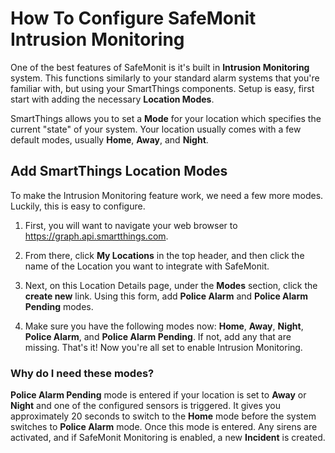 # How To Configure SafeMonit Intrusion Monitoring

One of the best features of SafeMonit is it's built in __Intrusion Monitoring__ system. This functions similarly to your standard alarm systems that you're familiar with, but using your SmartThings components. Setup is easy, first start with adding the necessary __Location Modes__.

SmartThings allows you to set a __Mode__ for your location which specifies the current "state" of your system. Your location usually comes with a few default modes, usually __Home__, __Away__, and __Night__.

## Add SmartThings Location Modes

To make the Intrusion Monitoring feature work, we need a few more modes. Luckily, this is easy to configure.

1. First, you will want to navigate your web browser to <https://graph.api.smartthings.com>.

2. From there, click __My Locations__ in the top header, and then click the name of the Location you want to integrate with SafeMonit.

3. Next, on this Location Details page, under the __Modes__ section, click the __create new__ link. Using this form, add __Police Alarm__ and __Police Alarm Pending__ modes.

4. Make sure you have the following modes now: __Home__, __Away__, __Night__, __Police Alarm__, and __Police Alarm Pending__. If not, add any that are missing. That's it! Now you're all set to enable Intrusion Monitoring.

### Why do I need these modes?

**Police Alarm Pending** mode is entered if your location is set to __Away__ or __Night__ and one of the configured sensors is triggered. It gives you approximately 20 seconds to switch to the __Home__ mode before the system switches to **Police Alarm** mode. Once this mode is entered. Any sirens are activated, and if SafeMonit Monitoring is enabled, a new __Incident__ is created.


